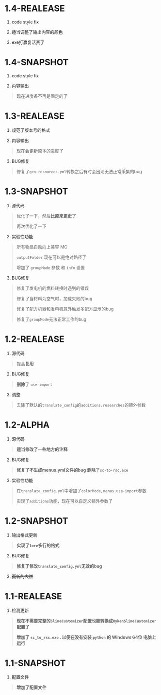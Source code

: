 # 1.4-REALEASE

1. code style fix

2. 适当调整了输出内容的颜色

3. exe打赢复活赛了

# 1.4-SNAPSHOT

1. code style fix

2. 内容输出

  > 现在进度条不再是固定的了

# 1.3-REALEASE

1. 规范了版本号的格式

2. 内容输出

  > 现在会更新原本的进度了

3. BUG修复

  > 修复了`geo-resources.yml`转换之后有时会出现无法正常采集的bug

# 1.3-SNAPSHOT

1. 源代码

  > 优化了一下，然后**比原来更史了**
  >
  > 再次优化了一下

2. 实验性功能

  > 所有物品自动向上兼容 MC
  >
  > `outputFolder` 现在可以是绝对路径了
  >
  > 增加了 `groupMode` 参数 和 `info` 设置

3. BUG修复

  > 修复了发电机的燃料转换时遇到的错误
  >
  > 修复了当材料为空气时，加载失败的bug
  >
  > 修复了配方机器和发电机意外触发多配方显示的bug
  >
  > 修复了`groupMode`无法正常工作的bug

# 1.2-REALEASE

1. 源代码

  > 提高**复用**

2. BUG修复

  > **删除**了 `use-import`

3. 调整

  > 去除了默认的`translate_config`的`additions.researches`的额外参数

# 1.2-ALPHA

1. 源代码

  > **适当修改了一些地方的注释**

2. BUG修复

  > **修复了不生成menus.yml文件的bug**
  > **删除**了`sc-to-rsc.exe`

3. 实验性功能

  > 在`translate_config.yml`中增加了`colorMode`, `menus.use-import`参数
  >
  > 实现了`additions`功能，现在可以自定义额外参数了

# 1.2-SNAPSHOT

1. 输出格式更新

  > **实现了`lore`多行的格式**

2. BUG修复

  > **修复了修改`translate_config.yml`无效的bug**

3. ~~画新的大饼~~

# 1.1-REALEASE

1. 检测更新

  > **现在不需要完整的`SlimeCustomizer`配置也能转换成`RykenSlimeCustomizer`配置了**
  >
  > **增加了 `sc_to_rsc.exe` . 以便在没有安装 `python` 的 Windows 64位 电脑上运行**

# 1.1-SNAPSHOT

1. 配置文件

  > **增加了配置文件**
